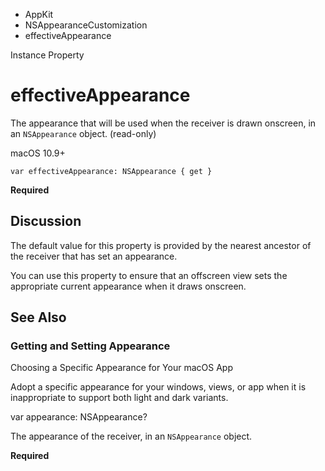 

- AppKit
- NSAppearanceCustomization
-  effectiveAppearance 

Instance Property

# effectiveAppearance

The appearance that will be used when the receiver is drawn onscreen, in an `NSAppearance` object. (read-only)

macOS 10.9+

``` source
var effectiveAppearance: NSAppearance { get }
```

**Required**

## Discussion

The default value for this property is provided by the nearest ancestor of the receiver that has set an appearance.

You can use this property to ensure that an offscreen view sets the appropriate current appearance when it draws onscreen.

## See Also

### Getting and Setting Appearance

Choosing a Specific Appearance for Your macOS App

Adopt a specific appearance for your windows, views, or app when it is inappropriate to support both light and dark variants.

var appearance: NSAppearance?

The appearance of the receiver, in an `NSAppearance` object.

**Required**

